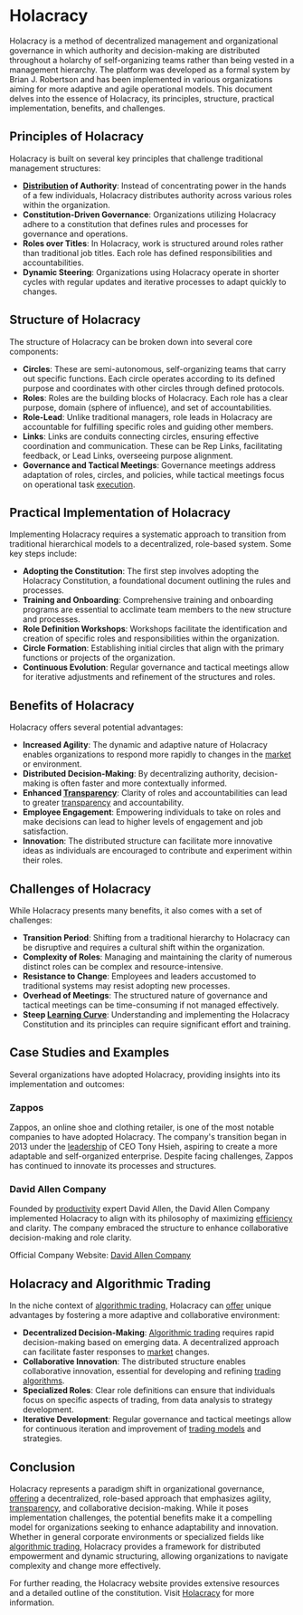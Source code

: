 # Holacracy

Holacracy is a method of decentralized management and organizational governance in which authority and decision-making are distributed throughout a holarchy of self-organizing teams rather than being vested in a management hierarchy. The platform was developed as a formal system by Brian J. Robertson and has been implemented in various organizations aiming for more adaptive and agile operational models. This document delves into the essence of Holacracy, its principles, structure, practical implementation, benefits, and challenges.

## Principles of Holacracy

Holacracy is built on several key principles that challenge traditional management structures:
- **[Distribution](../d/distribution.md) of Authority**: Instead of concentrating power in the hands of a few individuals, Holacracy distributes authority across various roles within the organization.
- **Constitution-Driven Governance**: Organizations utilizing Holacracy adhere to a constitution that defines rules and processes for governance and operations.
- **Roles over Titles**: In Holacracy, work is structured around roles rather than traditional job titles. Each role has defined responsibilities and accountabilities.
- **Dynamic Steering**: Organizations using Holacracy operate in shorter cycles with regular updates and iterative processes to adapt quickly to changes.

## Structure of Holacracy

The structure of Holacracy can be broken down into several core components:
- **Circles**: These are semi-autonomous, self-organizing teams that carry out specific functions. Each circle operates according to its defined purpose and coordinates with other circles through defined protocols.
- **Roles**: Roles are the building blocks of Holacracy. Each role has a clear purpose, domain (sphere of influence), and set of accountabilities. 
- **Role-Lead**: Unlike traditional managers, role leads in Holacracy are accountable for fulfilling specific roles and guiding other members.
- **Links**: Links are conduits connecting circles, ensuring effective coordination and communication. These can be Rep Links, facilitating feedback, or Lead Links, overseeing purpose alignment.
- **Governance and Tactical Meetings**: Governance meetings address adaptation of roles, circles, and policies, while tactical meetings focus on operational task [execution](../e/execution.md).

## Practical Implementation of Holacracy

Implementing Holacracy requires a systematic approach to transition from traditional hierarchical models to a decentralized, role-based system. Some key steps include:
- **Adopting the Constitution**: The first step involves adopting the Holacracy Constitution, a foundational document outlining the rules and processes.
- **Training and Onboarding**: Comprehensive training and onboarding programs are essential to acclimate team members to the new structure and processes.
- **Role Definition Workshops**: Workshops facilitate the identification and creation of specific roles and responsibilities within the organization.
- **Circle Formation**: Establishing initial circles that align with the primary functions or projects of the organization.
- **Continuous Evolution**: Regular governance and tactical meetings allow for iterative adjustments and refinement of the structures and roles.

## Benefits of Holacracy

Holacracy offers several potential advantages:
- **Increased Agility**: The dynamic and adaptive nature of Holacracy enables organizations to respond more rapidly to changes in the [market](../m/market.md) or environment.
- **Distributed Decision-Making**: By decentralizing authority, decision-making is often faster and more contextually informed.
- **Enhanced [Transparency](../t/transparency.md)**: Clarity of roles and accountabilities can lead to greater [transparency](../t/transparency.md) and accountability.
- **Employee Engagement**: Empowering individuals to take on roles and make decisions can lead to higher levels of engagement and job satisfaction.
- **Innovation**: The distributed structure can facilitate more innovative ideas as individuals are encouraged to contribute and experiment within their roles.

## Challenges of Holacracy

While Holacracy presents many benefits, it also comes with a set of challenges:
- **Transition Period**: Shifting from a traditional hierarchy to Holacracy can be disruptive and requires a cultural shift within the organization.
- **Complexity of Roles**: Managing and maintaining the clarity of numerous distinct roles can be complex and resource-intensive.
- **Resistance to Change**: Employees and leaders accustomed to traditional systems may resist adopting new processes.
- **Overhead of Meetings**: The structured nature of governance and tactical meetings can be time-consuming if not managed effectively.
- **Steep [Learning Curve](../l/learning_curve.md)**: Understanding and implementing the Holacracy Constitution and its principles can require significant effort and training.

## Case Studies and Examples

Several organizations have adopted Holacracy, providing insights into its implementation and outcomes:

### Zappos
Zappos, an online shoe and clothing retailer, is one of the most notable companies to have adopted Holacracy. The company's transition began in 2013 under the [leadership](../l/leadership.md) of CEO Tony Hsieh, aspiring to create a more adaptable and self-organized enterprise. Despite facing challenges, Zappos has continued to innovate its processes and structures.

### David Allen Company
Founded by [productivity](../p/productivity.md) expert David Allen, the David Allen Company implemented Holacracy to align with its philosophy of maximizing [efficiency](../e/efficiency.md) and clarity. The company embraced the structure to enhance collaborative decision-making and role clarity.

Official Company Website: [David Allen Company](https://gettingthingsdone.com)

## Holacracy and Algorithmic Trading

In the niche context of [algorithmic trading](../a/accountability.md), Holacracy can [offer](../o/offer.md) unique advantages by fostering a more adaptive and collaborative environment:
- **Decentralized Decision-Making**: [Algorithmic trading](../a/accountability.md) requires rapid decision-making based on emerging data. A decentralized approach can facilitate faster responses to [market](../m/market.md) changes.
- **Collaborative Innovation**: The distributed structure enables collaborative innovation, essential for developing and refining [trading algorithms](../t/trading_algorithms.md).
- **Specialized Roles**: Clear role definitions can ensure that individuals focus on specific aspects of trading, from data analysis to strategy development.
- **Iterative Development**: Regular governance and tactical meetings allow for continuous iteration and improvement of [trading models](../t/trading_models.md) and strategies.

## Conclusion

Holacracy represents a paradigm shift in organizational governance, [offering](../o/offering.md) a decentralized, role-based approach that emphasizes agility, [transparency](../t/transparency.md), and collaborative decision-making. While it poses implementation challenges, the potential benefits make it a compelling model for organizations seeking to enhance adaptability and innovation. Whether in general corporate environments or specialized fields like [algorithmic trading](../a/accountability.md), Holacracy provides a framework for distributed empowerment and dynamic structuring, allowing organizations to navigate complexity and change more effectively.

For further reading, the Holacracy website provides extensive resources and a detailed outline of the constitution. Visit [Holacracy](http://www.holacracy.org) for more information.